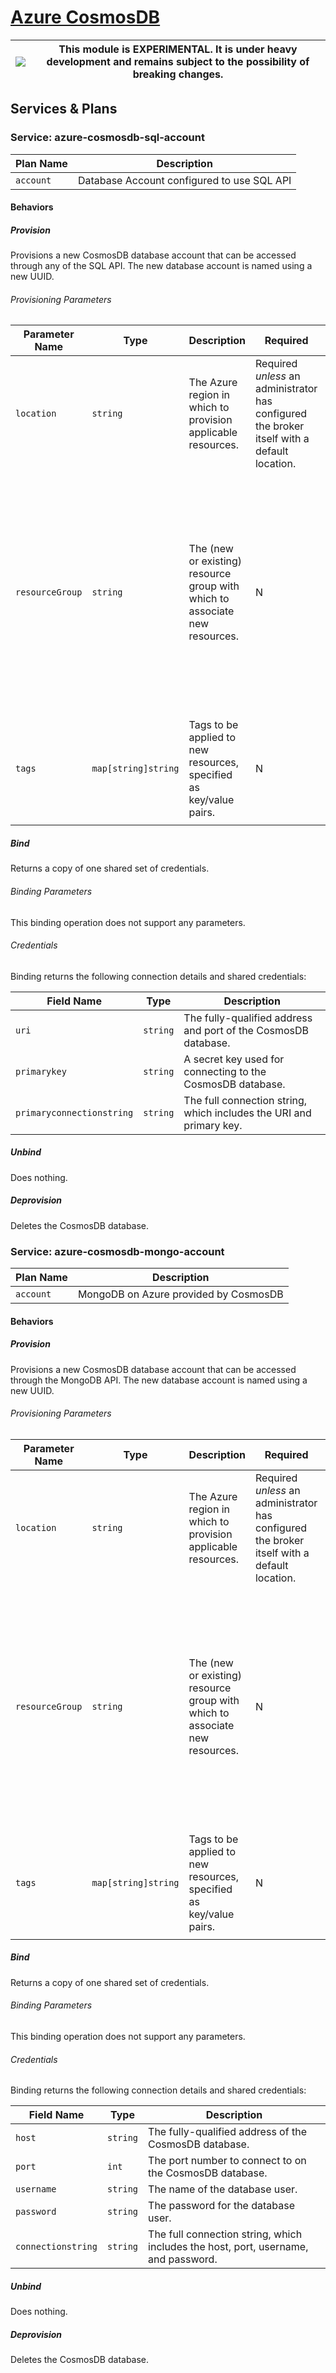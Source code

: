 # [Azure CosmosDB](https://azure.microsoft.com/en-us/services/cosmos-db/)

|![](https://upload.wikimedia.org/wikipedia/commons/thumb/1/17/Warning.svg/50px-Warning.svg.png) | This module is EXPERIMENTAL. It is under heavy development and remains subject to the possibility of breaking changes. |
|---|---|

## Services & Plans

### Service: azure-cosmosdb-sql-account

| Plan Name | Description |
|-----------|-------------|
| `account` | Database Account configured to use SQL API |

#### Behaviors

##### Provision

Provisions a new CosmosDB database account that can be accessed through any of the SQL API. The new database account is named using a new UUID.

###### Provisioning Parameters

| Parameter Name | Type | Description | Required | Default Value |
|----------------|------|-------------|----------|---------------|
| `location` | `string` | The Azure region in which to provision applicable resources. | Required _unless_ an administrator has configured the broker itself with a default location. | The broker's default location, if configured. |
| `resourceGroup` | `string` | The (new or existing) resource group with which to associate new resources. | N | If an administrator has configured the broker itself with a default resource group and nonde is specified, that default will be applied, otherwise, a new resource group will be created with a UUID as its name. |
| `tags` | `map[string]string` | Tags to be applied to new resources, specified as key/value pairs. | N | Tags (even if none are specified) are automatically supplemented with `heritage: open-service-broker-azure`. |

##### Bind

Returns a copy of one shared set of credentials.

###### Binding Parameters

This binding operation does not support any parameters.

###### Credentials

Binding returns the following connection details and shared credentials:

| Field Name | Type | Description |
|------------|------|-------------|
| `uri` | `string` | The fully-qualified address and port of the CosmosDB database. ||
| `primarykey` | `string` | A secret key used for connecting to the CosmosDB database. |
| `primaryconnectionstring` | `string` | The full connection string, which includes the URI and primary key. |

##### Unbind

Does nothing.
  
##### Deprovision

Deletes the CosmosDB database.

### Service: azure-cosmosdb-mongo-account

| Plan Name | Description |
|-----------|-------------|
| `account` | MongoDB on Azure provided by CosmosDB |

#### Behaviors

##### Provision

Provisions a new CosmosDB database account that can be accessed through the MongoDB API. The new database account is named using a new UUID.

###### Provisioning Parameters

| Parameter Name | Type | Description | Required | Default Value |
|----------------|------|-------------|----------|---------------|
| `location` | `string` | The Azure region in which to provision applicable resources. | Required _unless_ an administrator has configured the broker itself with a default location. | The broker's default location, if configured. |
| `resourceGroup` | `string` | The (new or existing) resource group with which to associate new resources. | N | If an administrator has configured the broker itself with a default resource group and nonde is specified, that default will be applied, otherwise, a new resource group will be created with a UUID as its name. |
| `tags` | `map[string]string` | Tags to be applied to new resources, specified as key/value pairs. | N | Tags (even if none are specified) are automatically supplemented with `heritage: open-service-broker-azure`. |

##### Bind

Returns a copy of one shared set of credentials.

###### Binding Parameters

This binding operation does not support any parameters.

###### Credentials

Binding returns the following connection details and shared credentials:

| Field Name | Type | Description |
|------------|------|-------------|
| `host` | `string` | The fully-qualified address of the CosmosDB database. |
| `port` | `int` | The port number to connect to on the CosmosDB database. |
| `username` | `string` | The name of the database user. |
| `password` | `string` | The password for the database user. |
| `connectionstring` | `string` | The full connection string, which includes the host, port, username, and password. |

##### Unbind

Does nothing.

##### Deprovision

Deletes the CosmosDB database.
